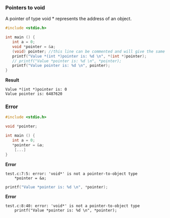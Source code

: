 ### Pointers to void

A pointer of type void * represents the address of an object.

```c
#include <stdio.h>

int main () {
   int a = 0;
   void *pointer = &a;
   (void) pointer; //this line can be commented and will give the same result
   printf("Value *(int *)pointer is: %d \n", *(int *)pointer);
   // printf("Value *pointer is: %d \n", *pointer);
   printf("Value pointer is: %d \n", pointer);
}
```
**Result**
```
Value *(int *)pointer is: 0
Value pointer is: 6487620
```

### Error

```c
#include <stdio.h>

void *pointer;

int main () {
   int a = 0;
   *pointer = &a;
    [...]
}
```
**Error**
```
test.c:7:5: error: 'void*' is not a pointer-to-object type
    *pointer = &a;
```

```c
printf("Value *pointer is: %d \n", *pointer);
```
**Error**
```
test.c:8:40: error: 'void*' is not a pointer-to-object type
    printf("Value *pointer is: %d \n", *pointer);
```
